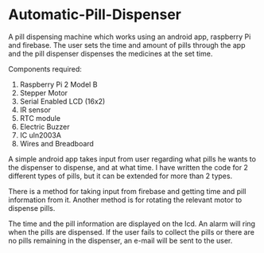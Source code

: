 # Automatic-Pill-Dispenser
A pill dispensing machine which works using an android app, raspberry Pi and firebase. The user sets the time and amount of pills through the app and the pill dispenser dispenses the medicines at the set time.

Components required:
1.	Raspberry Pi 2 Model B
2.	Stepper Motor
3.	Serial Enabled LCD (16x2)
4.	IR sensor
5.	RTC module
6.	Electric Buzzer
7.	IC uln2003A
8.	Wires and Breadboard

A simple android app takes input from user regarding what pills he wants to the dispenser to dispense, and at what time. I have written the code for 2 different types of pills, but it can be extended for more than 2 types.

There is a method for taking input from firebase and getting time and pill information from it. Another method is for rotating the relevant motor to dispense pills.

The time and the pill information are displayed on the lcd. An alarm will ring when the pills are dispensed. If the user fails to collect the pills or there are no pills remaining in the dispenser, an e-mail will be sent to the user.
